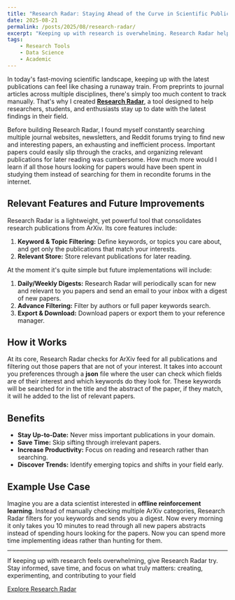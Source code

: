 ```yaml
---
title: "Research Radar: Staying Ahead of the Curve in Scientific Publications"
date: 2025-08-21
permalink: /posts/2025/08/research-radar/
excerpt: "Keeping up with research is overwhelming. Research Radar helps you track the latest publications and insights effortlessly."
tags:
    - Research Tools
    - Data Science
    - Academic
---
```


In today's fast-moving scientific landscape, keeping up with the latest publications can feel like chasing a runaway train. From preprints to journal articles across multiple disciplines, there's simply too much content to track manually. That's why I created [**Research Radar**](https://github.com/josep-audenis/research-radar), a tool designed to help researchers, students, and enthusiasts stay up to date with the latest findings in their field.

Before building Research Radar, I found myself constantly searching multiple journal websites, newsletters, and Reddit forums trying to find new and interesting papers, an exhausting and inefficient process. Important papers could easily slip through the cracks, and organizing relevant publications for later reading was cumbersome. How much more would I learn if all those hours looking for papers would have been spent in studying them instead of searching for them in recondite forums in the internet.

## Relevant Features and Future Improvements

Research Radar is a lightweight, yet powerful tool that consolidates research publications from ArXiv. Its core features include:

1. **Keyword & Topic Filtering:** Define keywords, or topics you care about, and get only the publications that match your interests.
2. **Relevant Store:** Store relevant publications for later reading.

At the moment it's quite simple but future implementations will include:

1. **Daily/Weekly Digests:** Research Radar will periodically scan for new and relevant to you papers and send an email to your inbox with a digest of new papers.
2. **Advance Filtering:** Filter by authors or full paper keywords search.
3. **Export & Download:** Download papers or export them to your reference manager.

## How it Works

At its core, Research Radar checks for ArXiv feed for all publications and filtering out those papers that are not of your interest. It takes into account you preferences through a **json** file where the user can check which fields are of their interest and which keywords do they look for. These keywords will be searched for in the title and the abstract of the paper, if they match, it will he added to the list of relevant papers.

## Benefits

- **Stay Up-to-Date:** Never miss important publications in your domain.
- **Save Time:** Skip sifting through irrelevant papers.
- **Increase Productivity:** Focus on reading and research rather than searching.
- **Discover Trends:** Identify emerging topics and shifts in your field early.

## Example Use Case

Imagine you are a data scientist interested in **offline reinforcement learning**. Instead of manually checking multiple ArXiv categories, Research Radar filters for you keywords and sends you a digest. Now every morning it only takes you 10 minutes to read through all new papers abstracts instead of spending hours looking for the papers. Now you can spend more time implementing ideas rather than hunting for them.

---

If keeping up with research feels overwhelming, give Research Radar try. Stay informed, save time, and focus on what truly matters: creating, experimenting, and contributing to your field

[Explore Research Radar](https://github.com/josep-audenis/research-radar)